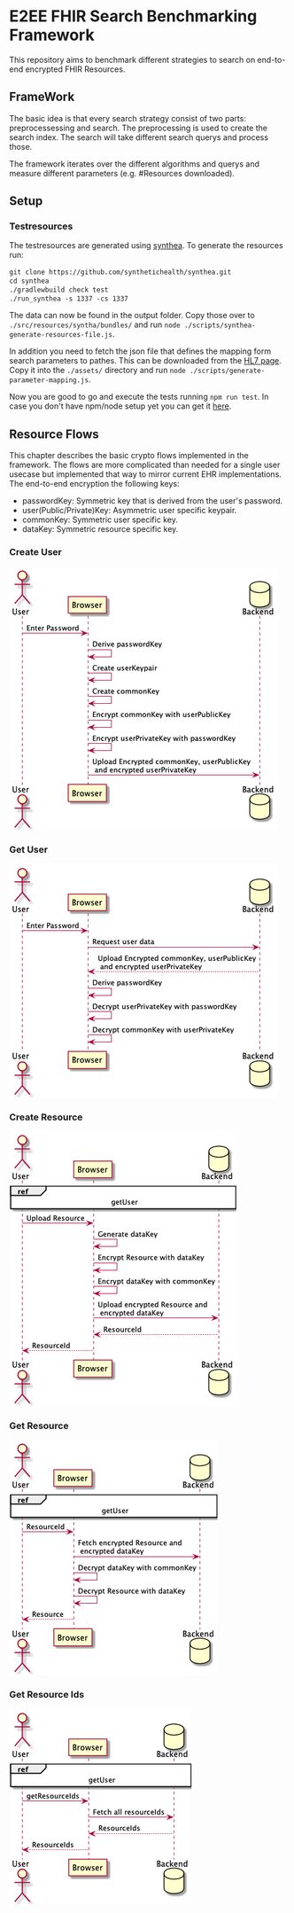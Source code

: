 # E2EE FHIR Search Benchmarking Framework

This repository aims to benchmark different strategies to search on end-to-end encrypted FHIR Resources.

## FrameWork

The basic idea is that every search strategy consist of two parts: preprocessessing and search.
The preprocessing is used to create the search index.
The search will take different search querys and process those.

The framework iterates over the different algorithms and querys and measure different parameters (e.g. #Resources downloaded).

## Setup

### Testresources

The testresources are generated using [synthea](https://github.com/synthetichealth/synthea).
To generate the resources run:

```
git clone https://github.com/synthetichealth/synthea.git
cd synthea
./gradlewbuild check test
./run_synthea -s 1337 -cs 1337
```

The data can now be found in the output folder. Copy those over to `./src/resources/syntha/bundles/` and run `node ./scripts/synthea-generate-resources-file.js`.

In addition you need to fetch the json file that defines the mapping form search parameters to pathes. This can be downloaded from the [HL7 page](ttps://www.hl7.org/fhir/r4/search-parameters.json). Copy it into the `./assets/` directory and run `node ./scripts/generate-parameter-mapping.js`.

Now you are good to go and execute the tests running `npm run test`.
In case you don't have npm/node setup yet you can get it [here](https://docs.npmjs.com/downloading-and-installing-node-js-and-npm).

## Resource Flows

This chapter describes the basic crypto flows implemented in the framework. The flows are more complicated than needed for a single user usecase but implemented that way to mirror current EHR implementations.
The end-to-end encryption the following keys:

- passwordKey: Symmetric key that is derived from the user's password.
- user(Public/Private)Key: Asymmetric user specific keypair.
- commonKey: Symmetric user specific key.
- dataKey: Symmetric resource specific key.

### Create User

![FlowChart](./diagrams/createUser.png)

### Get User

![FlowChart](./diagrams/getUser.png)

### Create Resource

![FlowChart](./diagrams/createResource.png)

### Get Resource

![FlowChart](./diagrams/getResource.png)

### Get Resource Ids

![FlowChart](./diagrams/getResourceIds.png)
